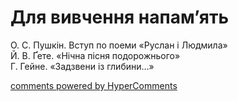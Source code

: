 <div id="hypercomments_widget" class="js-hypercomments-widget invisible"></div>

# Для вивчення напам’ять

О. С. Пушкін. Вступ по поеми «Руслан і Людмила» <br>
Й. В. Ґете. «Нічна пісня подорожнього» <br>
Г. Гейне. «Задзвени із глибини…»

<div class="js-hypercomments-container">
<a href="http://hypercomments.com" class="hc-link" title="comments widget">comments powered by HyperComments</a>
</div>